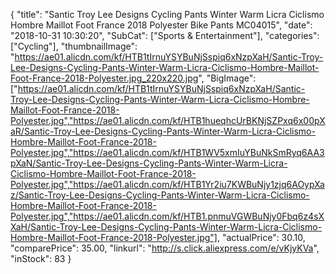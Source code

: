 {
	"title": "Santic Troy Lee Designs Cycling Pants Winter Warm Licra Ciclismo Hombre Maillot Foot France 2018 Polyester Bike Pants  MC04015",
	"date": "2018-10-31 10:30:20",
	"SubCat": ["Sports & Entertainment"],
	"categories": ["Cycling"],
	"thumbnailImage": "https://ae01.alicdn.com/kf/HTB1tIrnuYSYBuNjSspiq6xNzpXaH/Santic-Troy-Lee-Designs-Cycling-Pants-Winter-Warm-Licra-Ciclismo-Hombre-Maillot-Foot-France-2018-Polyester.jpg_220x220.jpg",
	"BigImage": ["https://ae01.alicdn.com/kf/HTB1tIrnuYSYBuNjSspiq6xNzpXaH/Santic-Troy-Lee-Designs-Cycling-Pants-Winter-Warm-Licra-Ciclismo-Hombre-Maillot-Foot-France-2018-Polyester.jpg","https://ae01.alicdn.com/kf/HTB1hueqhcUrBKNjSZPxq6x00pXaR/Santic-Troy-Lee-Designs-Cycling-Pants-Winter-Warm-Licra-Ciclismo-Hombre-Maillot-Foot-France-2018-Polyester.jpg","https://ae01.alicdn.com/kf/HTB1WV5xmIuYBuNkSmRyq6AA3pXaN/Santic-Troy-Lee-Designs-Cycling-Pants-Winter-Warm-Licra-Ciclismo-Hombre-Maillot-Foot-France-2018-Polyester.jpg","https://ae01.alicdn.com/kf/HTB1Yr2iu7KWBuNjy1zjq6AOypXaz/Santic-Troy-Lee-Designs-Cycling-Pants-Winter-Warm-Licra-Ciclismo-Hombre-Maillot-Foot-France-2018-Polyester.jpg","https://ae01.alicdn.com/kf/HTB1.pnmuVGWBuNjy0Fbq6z4sXXaH/Santic-Troy-Lee-Designs-Cycling-Pants-Winter-Warm-Licra-Ciclismo-Hombre-Maillot-Foot-France-2018-Polyester.jpg"],
	"actualPrice": 30.10,
	"comparePrice": 35.00,
	"linkurl": "http://s.click.aliexpress.com/e/vKjyKVa",
	"inStock": 83
}
